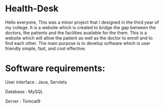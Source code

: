 # Health-Desk

Hello everyone, This was a minor project that I designed in the third year of my college. It is a website which is created to bridge the gap between the doctors, the patients and the facilities available for the them. This is a website which will allow the patient as well as the doctor to enroll and to find each other. The main purpose is to develop software which is user friendly simple, fast, and cost effective. 

# Software requirements:

User interface                          :      Java, Servlets

Database                                :      MySQL

Server                                  :      Tomcat9
